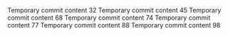 Temporary commit content 32
Temporary commit content 45
Temporary commit content 68
Temporary commit content 74
Temporary commit content 77
Temporary commit content 88
Temporary commit content 98
